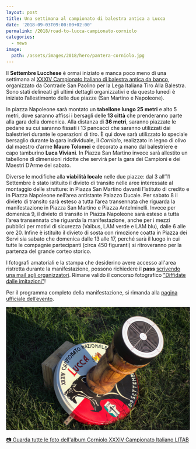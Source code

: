 ```yaml
---
layout: post
title: Una settimana al campionato di balestra antica a Lucca
date: '2018-09-03T09:00:00+02:00'
permalink: /2018/road-to-lucca-campionato-corniolo
categories:
  - news
image:
  path: /assets/images/2018/hero/pantera-corniolo.jpg
---
```


Il **Settembre Lucchese** è ormai iniziato e manca poco meno di una settimana al
[XXXIV Campionato Italiano di balestra antica da
banco](/campionato-litab-lucca-2018), organizzato da Contrade San Paolino per la
Lega Italiana Tiro Alla Balestra. Sono stati delineati gli ultimi dettagli
organizzativi e da questo lunedì è iniziato l’allestimento delle due piazze (San
Martino e Napoleone).

<!-- more -->

In piazza Napoleone sarà montato un **tabellone lungo 25 metri** e alto 5 metri,
dove saranno affissi i bersagli delle **13 città** che prenderanno parte alla
gara della domenica. Alla distanza di **36 metri**, saranno piazzate le pedane
su cui saranno fissati i 13 pancacci che saranno utilizzati dai balestrieri
durante le operazioni di tiro. È qui dove sarà utilizzato lo speciale bersaglio
durante la gara individuale, il *Corniolo*, realizzato in legno di olivo dal
maestro d’arme **Mauro Tolomei** e decorato a mano dal balestriere e capo
tamburino **Luca Viviani**. In Piazza San Martino invece sarà allestito un
tabellone di dimensioni ridotte che servirà per la gara dei Campioni e dei
Maestri D’Arme del sabato.

Diverse le modifiche alla **viabilità locale** nelle due piazze: dal 3 all’11
Settembre è stato istituito il divieto di transito nelle aree interessate al
montaggio delle strutture: in Piazza San Martino davanti l’istituto di credito e
in Piazza Napoleone nell’area antistante Palazzo Ducale. Per sabato 8 il divieto
di transito sarà esteso a tutta l’area transennata che riguarda la
manifestazione in Piazza San Martino e Piazza Antelminelli. Invece per domenica
9, il divieto di transito in Piazza Napoleone sarà esteso a tutta l’area
transennata che riguarda la manifestazione, anche per i mezzi pubblici per
motivi di sicurezza (Vaibus, LAM verde e LAM blu), dalle 6 alle ore 20. Infine è
istituito il divieto di sosta con rimozione coatta in Piazza dei Servi sia
sabato che domenica dalle 13 alle 17, perché sarà il luogo in cui tutte le
compagnie partecipanti (circa 450 figuranti) si ritroveranno per la partenza del
grande corteo storico.

I fotografi amatoriali e la stampa che desiderino avere accesso all'area
ristretta durante la manifestazione, possono richiedere il **pass** [scrivendo
una mail agli organizzatori](/contatti). Rimane valido il concorso fotografico
["Diffidate dalle
imitazioni"](https://consanpaolino.org/2018-04-22-diffidate-dalle-imitazioni-2018/)!

Per il programma completo della manifestazione, si rimanda alla [pagina ufficiale
dell’evento](/campionato-litab-lucca-2018).

![corniolo](/assets/images/2018/campionato/corniolo.jpg)

[:camera: Guarda tutte le foto dell'album Corniolo XXXIV Campionato Italiano LITAB](https://photos.app.goo.gl/2gM6vo1wCwzf9yxs6)
